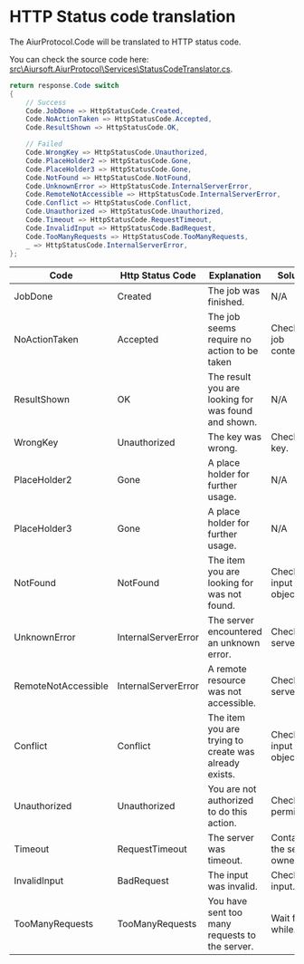 # HTTP Status code translation

The AiurProtocol.Code will be translated to HTTP status code.

You can check the source code here: [src\Aiursoft.AiurProtocol\Services\StatusCodeTranslator.cs](../src/Aiursoft.AiurProtocol/Services/StatusCodeTranslator.cs).

```csharp
return response.Code switch
{
    // Success
    Code.JobDone => HttpStatusCode.Created,
    Code.NoActionTaken => HttpStatusCode.Accepted,
    Code.ResultShown => HttpStatusCode.OK,

    // Failed
    Code.WrongKey => HttpStatusCode.Unauthorized,
    Code.PlaceHolder2 => HttpStatusCode.Gone,
    Code.PlaceHolder3 => HttpStatusCode.Gone,
    Code.NotFound => HttpStatusCode.NotFound,
    Code.UnknownError => HttpStatusCode.InternalServerError,
    Code.RemoteNotAccessible => HttpStatusCode.InternalServerError,
    Code.Conflict => HttpStatusCode.Conflict,
    Code.Unauthorized => HttpStatusCode.Unauthorized,
    Code.Timeout => HttpStatusCode.RequestTimeout,
    Code.InvalidInput => HttpStatusCode.BadRequest,
    Code.TooManyRequests => HttpStatusCode.TooManyRequests,
    _ => HttpStatusCode.InternalServerError,
};
```

| Code | Http Status Code | Explanation | Solution |
|------|------------------|-------------|----------|
|JobDone|Created|The job was finished.|N/A|
|NoActionTaken|Accepted|The job seems require no action to be taken|Check the job context.|
|ResultShown|OK|The result you are looking for was found and shown.|N/A|
|WrongKey|Unauthorized|The key was wrong.|Check your key.|
|PlaceHolder2|Gone|A place holder for further usage.|N/A|
|PlaceHolder3|Gone|A place holder for further usage.|N/A|
|NotFound|NotFound|The item you are looking for was not found.|Check your input object id.|
|UnknownError|InternalServerError|The server encountered an unknown error.|Check the server log.|
|RemoteNotAccessible|InternalServerError|A remote resource was not accessible.|Check the server log.|
|Conflict|Conflict|The item you are trying to create was already exists.|Check your input object id.|
|Unauthorized|Unauthorized|You are not authorized to do this action.|Check your permission.|
|Timeout|RequestTimeout|The server was timeout.|Contact the server owner.|
|InvalidInput|BadRequest|The input was invalid.|Check your input.|
|TooManyRequests|TooManyRequests|You have sent too many requests to the server.|Wait for a while.|
